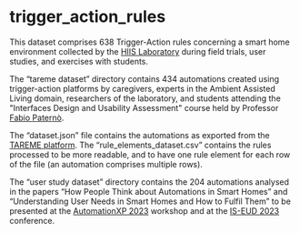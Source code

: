 # trigger_action_rules

This dataset comprises 638 Trigger-Action rules concerning a smart home environment collected by the [HIIS Laboratory](https://hiis.isti.cnr.it) during field trials, user studies, and exercises with students. 

The “tareme dataset” directory contains 434 automations created using trigger-action platforms by caregivers, experts in the Ambient Assisted Living domain, researchers of the laboratory, and students attending the "Interfaces Design and Usability Assessment" course held by Professor [Fabio Paternò](https://giove.isti.cnr.it/Users/Fabio/index.html).

The “dataset.json” file contains the automations as exported from the [TAREME platform]( https://tare.isti.cnr.it/RuleEditor/login). The “rule_elements_dataset.csv” contains the rules processed to be more readable, and to have one rule element for each row of the file (an automation comprises multiple rows).

The “user study dataset” directory contains the 204 automations analysed in the papers “How People Think about Automations in Smart Homes” and “Understanding User Needs in Smart Homes and How to Fulfil Them” to be presented at the [AutomationXP 2023](https://matthiasbaldauf.com/automationxp23/) workshop and at the [IS-EUD 2023](https://cg3hci.dmi.unica.it/iseud2023/index.html) conference.


